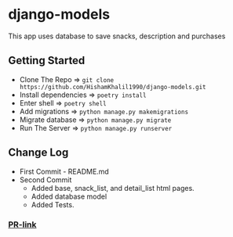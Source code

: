 # django-models
This app uses database to save snacks, description and purchases
## Getting Started
* Clone The Repo => `git clone https://github.com/HishamKhalil1990/django-models.git`
* Install dependencies => `poetry install`
* Enter shell => `poetry shell`
* Add migrations => `python manage.py makemigrations`
* Migrate database => `python manage.py migrate`
* Run The Server => `python manage.py runserver`
## Change Log
* First Commit - README.md
* Second Commit
    * Added base, snack_list, and detail_list html pages.
    * Added database model
    * Added Tests.
### [PR-link](https://github.com/HishamKhalil1990/django-models/pull/1)
